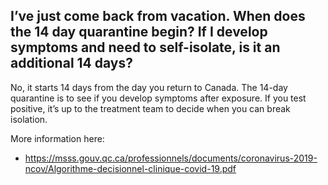 ## I’ve just come back from vacation. When does the 14 day quarantine begin? If I develop symptoms and need to self-isolate, is it an additional 14 days?

No, it starts 14 days from the day you return to Canada. The 14-day quarantine is to see if you develop symptoms after exposure. If you test positive, it’s up to the treatment team to decide when you can break isolation.

More information here:

- https://msss.gouv.qc.ca/professionnels/documents/coronavirus-2019-ncov/Algorithme-decisionnel-clinique-covid-19.pdf
